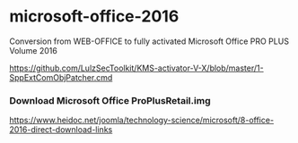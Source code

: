 # microsoft-office-2016
Conversion from WEB-OFFICE to fully activated Microsoft Office PRO PLUS Volume 2016 

https://github.com/LulzSecToolkit/KMS-activator-V-X/blob/master/1-SppExtComObjPatcher.cmd

### Download Microsoft Office ProPlusRetail.img 
https://www.heidoc.net/joomla/technology-science/microsoft/8-office-2016-direct-download-links
